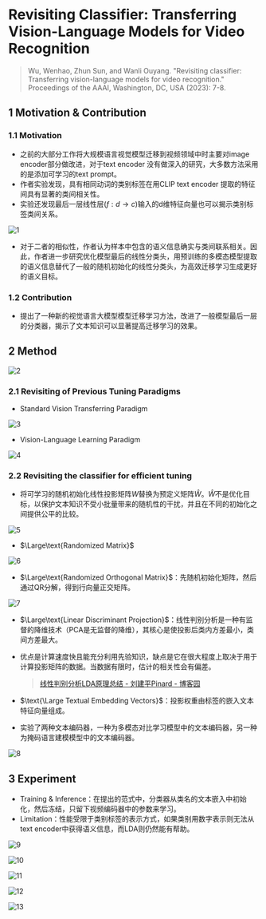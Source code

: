 # Revisiting Classifier: Transferring Vision-Language Models for Video Recognition

> Wu, Wenhao, Zhun Sun, and Wanli Ouyang. "Revisiting classifier: Transferring vision-language models for video recognition." Proceedings of the AAAI, Washington, DC, USA (2023): 7-8.

## 1 Motivation & Contribution

### 1.1 Motivation

- 之前的大部分工作将大规模语言视觉模型迁移到视频领域中时主要对image encoder部分做改进，对于text encoder 没有做深入的研究，大多数方法采用的是添加可学习的text prompt。
- 作者实验发现，具有相同动词的类别标签在用CLIP text encoder 提取的特征间具有显著的类间相关性。
- 实验还发现最后一层线性层$(f:d\to c)$输入的d维特征向量也可以揭示类别标签类间关系。

![1](https://raw.githubusercontent.com/bobochow/blog_img/main/img/text4vis1.png)

- 对于二者的相似性，作者认为样本中包含的语义信息确实与类间联系相关。因此，作者进一步研究优化模型最后的线性分类头，用预训练的多模态模型提取的语义信息替代了一般的随机初始化的线性分类头，为高效迁移学习生成更好的语义目标。

### 1.2 Contribution

- 提出了一种新的视觉语言大模型模型迁移学习方法，改进了一般模型最后一层的分类器，揭示了文本知识可以显著提高迁移学习的效果。

## 2 Method

![2](https://raw.githubusercontent.com/bobochow/blog_img/main/img/text4vis2.png)

### 2.1 Revisiting of Previous Tuning Paradigms

- Standard Vision Transferring Paradigm

![3](https://raw.githubusercontent.com/bobochow/blog_img/main/img/text4vis3.png)

- Vision-Language Learning Paradigm

![4](https://raw.githubusercontent.com/bobochow/blog_img/main/img/text4vis4.png)

### 2.2 Revisiting the classifier for efficient tuning

- 将可学习的随机初始化线性投影矩阵$W$替换为预定义矩阵$\hat{W}$。$\hat{W}$不是优化目标，以保护文本知识不受小批量带来的随机性的干扰，并且在不同的初始化之间提供公平的比较。

![5](https://raw.githubusercontent.com/bobochow/blog_img/main/img/text4vis5.png)

- $\Large\text{Randomized Matrix}$

![6](https://raw.githubusercontent.com/bobochow/blog_img/main/img/text4vis6.png)

- $\Large\text{Randomized Orthogonal Matrix}$：先随机初始化矩阵，然后通过QR分解，得到行向量正交矩阵。

![7](https://raw.githubusercontent.com/bobochow/blog_img/main/img/text4vis7.png)

- $\Large\text{Linear Discriminant Projection}$：线性判别分析是一种有监督的降维技术（PCA是无监督的降维），其核心是使投影后类内方差最小，类间方差最大。
- 优点是计算速度快且能充分利用先验知识，缺点是它在很大程度上取决于用于计算投影矩阵的数据。当数据有限时，估计的相关性会有偏差。

    > [线性判别分析LDA原理总结 - 刘建平Pinard - 博客园](https://www.cnblogs.com/pinard/p/6244265.html)

- $\text{\Large Textual Embedding Vectors}$：投影权重由标签的嵌入文本特征向量组成。
- 实验了两种文本编码器，一种为多模态对比学习模型中的文本编码器，另一种为掩码语言建模模型中的文本编码器。

![8](https://raw.githubusercontent.com/bobochow/blog_img/main/img/text4vis8.png)

## 3 Experiment

- Training & Inference：在提出的范式中，分类器从类名的文本嵌入中初始化，然后冻结，只留下视频编码器中的参数来学习。
- Limitation：性能受限于类别标签的表示方式，如果类别用数字表示则无法从text encoder中获得语义信息，而LDA则仍然能有帮助。

![9](https://raw.githubusercontent.com/bobochow/blog_img/main/img/text4vis9.png)

![10](https://raw.githubusercontent.com/bobochow/blog_img/main/img/text4vis10.png)

![11](https://raw.githubusercontent.com/bobochow/blog_img/main/img/text4vis11.png)

![12](https://raw.githubusercontent.com/bobochow/blog_img/main/img/text4vsi12.png)

![13](https://raw.githubusercontent.com/bobochow/blog_img/main/img/text4vis13.png)
